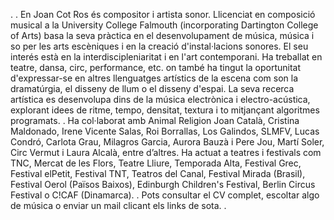 .
.
En Joan Cot Ros és compositor i artista sonor. Llicenciat en composició musical a la University College Falmouth (incorporating Dartington College of Arts) basa la seva pràctica en el desenvolupament de música, música i so per les arts escèniques i en la creació d'instal·lacions sonores. El seu interés està en la interdiscipleniaritat i en l'art contemporani. Ha treballat en teatre, dansa, circ, performance, etc. on també ha tingut la oportunitat d'expressar-se en altres llenguatges artístics de la escena com son la dramatúrgia, el disseny de llum o el disseny d'espai. La seva recerca artística es desenvolupa dins de la música electrònica i electro-acústica, explorant idees de ritme, tempo, densitat, textura i to mitjançant algoritmes programats.
.
Ha col·laborat amb Animal Religion Joan Català, Cristina Maldonado, Irene Vicente Salas, Roi Borrallas, Los Galindos, SLMFV, Lucas Condró, Carlota Grau, Milagros Garcia, Aurora Bauzà i Pere Jou, Martí Soler, Circ Vermut i Laura Alcalà, entre d’altres. Ha actuat a teatres i festivals com TNC, Mercat de les Flors, Teatre Lliure, Temporada Alta, Festival Grec, Festival elPetit, Festival TNT, Teatros del Canal, Festival Mirada (Brasil), Festival Oerol (Països Baixos), Edinburgh Children's Festival, Berlin Circus Festival o C!CAF (Dinamarca).
.
Pots consultar el CV complet, escoltar algo de música o enviar un mail clicant els links de sota.
.
